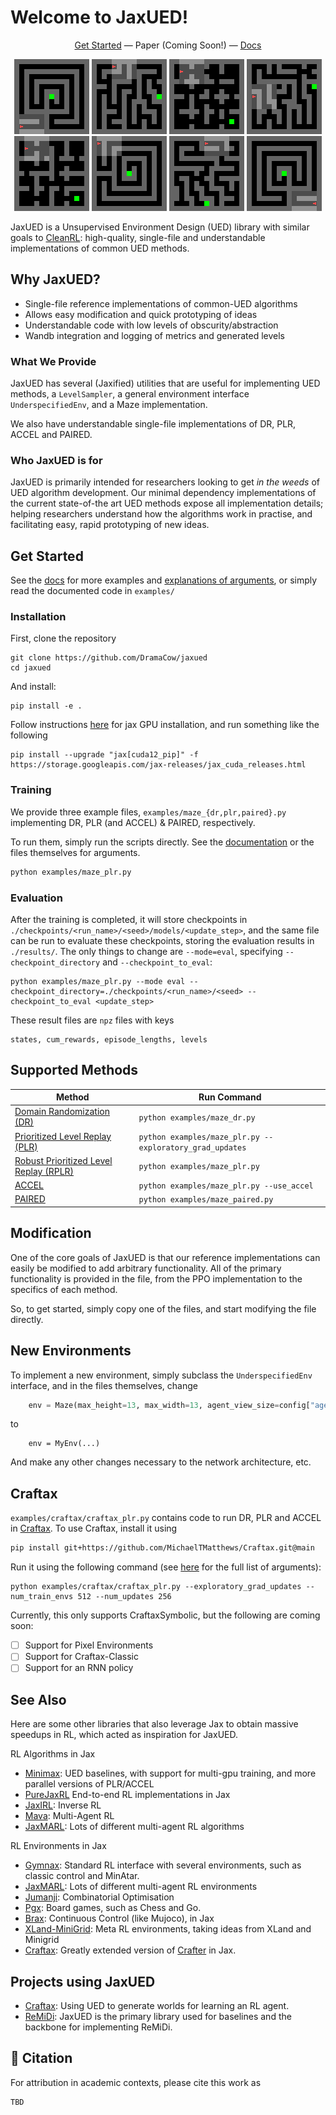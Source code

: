 # Welcome to JaxUED!
<p align="center">
<a href="#get-started">Get Started</a> &mdash; Paper (Coming Soon!) &mdash; <a href="https://dramacow.github.io/jaxued/">Docs</a>
</p>

<div align="center">
    <img src="figures/Labyrinth_299.gif" >
    <img src="figures/StandardMaze3_299.gif">
    <img src="figures/SixteenRooms_299.gif">
    <img src="figures/StandardMaze2_299.gif">
    <br>
    <img src="figures/SixteenRooms2_299.gif">
    <img src="figures/Labyrinth2_299.gif">
    <img src="figures/StandardMaze_299.gif">
    <img src="figures/LabyrinthFlipped_299.gif">
</div>

JaxUED is a Unsupervised Environment Design (UED) library with similar goals to [CleanRL](https://docs.cleanrl.dev): high-quality, single-file and understandable implementations of common UED methods.

## Why JaxUED?
- Single-file reference implementations of common-UED algorithms
- Allows easy modification and quick prototyping of ideas
- Understandable code with low levels of obscurity/abstraction
- Wandb integration and logging of metrics and generated levels

### What We Provide
JaxUED has several (Jaxified) utilities that are useful for implementing UED methods, a `LevelSampler`, a general environment interface `UnderspecifiedEnv`, and a Maze implementation. 

We also have understandable single-file implementations of DR, PLR, ACCEL and PAIRED.

### Who JaxUED is for
JaxUED is primarily intended for researchers looking to get *in the weeds* of UED algorithm development. Our minimal dependency implementations of the current state-of-the art UED methods expose all implementation details; helping researchers understand how the algorithms work in practise, and facilitating easy, rapid prototyping of new ideas. 

## Get Started
See the [docs](https://dramacow.github.io/jaxued/) for more examples and [explanations of arguments](https://dramacow.github.io/jaxued/maze_dr/), or simply read the documented code in `examples/`
### Installation
First, clone the repository

```
git clone https://github.com/DramaCow/jaxued
cd jaxued
```
And install:
```
pip install -e .
```

Follow instructions [here](https://jax.readthedocs.io/en/latest/installation.html) for jax GPU installation, and run something like the following 
```
pip install --upgrade "jax[cuda12_pip]" -f https://storage.googleapis.com/jax-releases/jax_cuda_releases.html
```

### Training
We provide three example files, `examples/maze_{dr,plr,paired}.py` implementing DR, PLR (and ACCEL) & PAIRED, respectively.

To run them, simply run the scripts directly. See the [documentation](https://dramacow.github.io/jaxued/) or the files themselves for arguments.

```bash
python examples/maze_plr.py
```

### Evaluation
After the training is completed, it will store checkpoints in `./checkpoints/<run_name>/<seed>/models/<update_step>`, and the same file can be run to evaluate these checkpoints, storing the evaluation results in `./results/`.
The only things to change are `--mode=eval`, specifying `--checkpoint_directory` and `--checkpoint_to_eval`:
```
python examples/maze_plr.py --mode eval --checkpoint_directory=./checkpoints/<run_name>/<seed> --checkpoint_to_eval <update_step>
```


These result files are `npz` files with keys
```
states, cum_rewards, episode_lengths, levels
```


## Supported Methods
| Method                                                                              | Run Command                                                  |
|-------------------------------------------------------------------------------------|--------------------------------------------------------------|
| [Domain Randomization (DR)](https://arxiv.org/abs/1703.06907)                       | `python examples/maze_dr.py`                             |
| [Prioritized Level Replay (PLR)](https://arxiv.org/abs/2010.03934)                  | `python examples/maze_plr.py --exploratory_grad_updates` |
| [Robust Prioritized Level Replay (RPLR)](https://arxiv.org/abs/2110.02439) | `python examples/maze_plr.py`                            |
| [ACCEL](https://arxiv.org/abs/2203.01302)                                           | `python examples/maze_plr.py --use_accel`                |
| [PAIRED](https://arxiv.org/abs/2012.02096)                                          | `python examples/maze_paired.py`                         |

## Modification
One of the core goals of JaxUED is that our reference implementations can easily be modified to add arbitrary functionality. All of the primary functionality is provided in the file, from the PPO implementation to the specifics of each method. 

So, to get started, simply copy one of the files, and start modifying the file directly.

## New Environments
To implement a new environment, simply subclass the `UnderspecifiedEnv` interface, and in the files themselves, change
```python
    env = Maze(max_height=13, max_width=13, agent_view_size=config["agent_view_size"], normalize_obs=True)
```

to 
```
    env = MyEnv(...)
```

And make any other changes necessary to the network architecture, etc.

## Craftax
`examples/craftax/craftax_plr.py` contains code to run DR, PLR and ACCEL in [Craftax](https://github.com/MichaelTMatthews/Craftax).
To use Craftax, install it using 
```bash
pip install git+https://github.com/MichaelTMatthews/Craftax.git@main
```

Run it using the following command (see [here](https://dramacow.github.io/jaxued/craftax/) for the full list of arguments):

```
python examples/craftax/craftax_plr.py --exploratory_grad_updates --num_train_envs 512 --num_updates 256
```

Currently, this only supports CraftaxSymbolic, but the following are coming soon:

- [ ] Support for Pixel Environments
- [ ] Support for Craftax-Classic
- [ ] Support for an RNN policy

## See Also
Here are some other libraries that also leverage Jax to obtain massive speedups in RL, which acted as inspiration for JaxUED.

RL Algorithms in Jax
- [Minimax](https://github.com/facebookresearch/minimax): UED baselines, with support for multi-gpu training, and more parallel versions of PLR/ACCEL
- [PureJaxRL](https://github.com/luchris429/purejaxrl) End-to-end RL implementations in Jax
- [JaxIRL](https://github.com/FLAIROx/jaxirl): Inverse RL
- [Mava](https://github.com/instadeepai/Mava): Multi-Agent RL
- [JaxMARL](https://github.com/FLAIROx/JaxMARL): Lots of different multi-agent RL algorithms

RL Environments in Jax
- [Gymnax](https://github.com/RobertTLange/gymnax): Standard RL interface with several environments, such as classic control and MinAtar.
- [JaxMARL](https://github.com/FLAIROx/JaxMARL): Lots of different multi-agent RL environments
- [Jumanji](https://github.com/instadeepai/jumanji): Combinatorial Optimisation
- [Pgx](https://github.com/sotetsuk/pgx): Board games, such as Chess and Go.
- [Brax](https://github.com/google/brax): Continuous Control (like Mujoco), in Jax
- [XLand-MiniGrid](https://github.com/corl-team/xland-minigrid): Meta RL environments, taking ideas from XLand and Minigrid
- [Craftax](https://github.com/MichaelTMatthews/Craftax): Greatly extended version of [Crafter](https://github.com/danijar/crafter) in Jax.

## Projects using JaxUED
- [Craftax](https://github.com/MichaelTMatthews/Craftax): Using UED to generate worlds for learning an RL agent.
- [ReMiDi](https://github.com/Michael-Beukman/ReMiDi): JaxUED is the primary library used for baselines and the backbone for implementing ReMiDi.

## 📜 Citation
For attribution in academic contexts, please cite this work as
```
TBD
```
